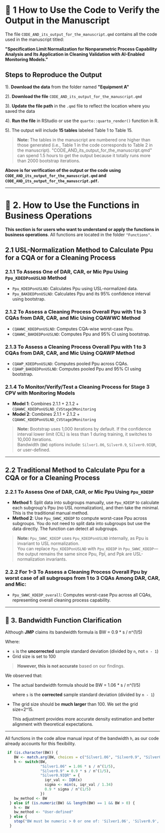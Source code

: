 # 📘 1 How to Use the Code to Verify the Output in the Manuscript

The file `CODE_AND_its_output_for_the_manuscript.qmd` contains all the code used in the manuscript titled:

**"Specification Limit Normalization for Nonparametric Process Capability Analysis and Its Application in Cleaning Validation with AI-Enabled Monitoring Models."**


##  Steps to Reproduce the Output

1). **Download the data** from the folder named **"Equipment A"**

2). **Download the file** `CODE_AND_its_output_for_the_manuscript.qmd`

3). **Update the file path** in the `.qmd` file to reflect the location where you saved the data

4). **Run the file** in RStudio or use the `quarto::quarto_render()` function in R.

5). The output will include **15 tables** labeled Table 1 to Table 15.  

   > **Note:** The tables in the manuscript are numbered one higher than those generated (i.e., Table 1 in the code corresponds to Table 2 in the manuscript). "CODE_AND_its_output_for_the_manuscript.qmd" can spend 1.5 hours to get the output because it totally runs more than 2000 bootstrap iterations.
 
**Above is for verification of the output or the code using `CODE_AND_its_output_for_the_manuscript.qmd` and `CODE_AND_its_output_for_the_manuscript.pdf`.**

---


# 🧠 2. How to Use the Functions in Business Operations

**This section is for users who want to understand or apply the functions in business operations**. All functions are located in the folder `"Functions"`.

## 2.1 USL-Normalization Method to Calculate Ppu for a CQA or for a Cleaning Process

### 2.1.1 To Assess One of DAR, CAR, or Mic Ppu Using `Ppu_KDEDPonUSLND` Method
- `Ppu_KDEDPonUSLND`: Calculates Ppu using USL-normalized data.
- `Ppu_BAKDEDPonUSLND`: Calculates Ppu and its 95% confidence interval using bootstrap.

### 2.1.2 To Assess a Cleaning Process Overall Ppu with 1 to 3 CQAs from DAR, CAR, and Mic Using CQAWWC Method
- `CQAWWC_KDEDPonUSLND`: Computes CQA-wise worst-case Ppu.
- `CQAWWC_BAKDEDPonUSLND`: Computes Ppu and 95% CI using bootstrap.
  
### 2.1.3 To Assess a Cleaning Process Overall Ppu with 1 to 3 CQAs from DAR, CAR, and Mic Using CQAWP Method
- `CQAWP_KDEDPonUSLND`: Computes pooled Ppu across CQAs.
- `CQAWP_BAKDEDPonUSLND`: Computes pooled Ppu and 95% CI using bootstrap.

### 2.1.4 To Monitor/Verify/Test a Cleaning Process for Stage 3 CPV with Monitoring Models
- **Model 1**: Combines 2.1.1 + 2.1.2 + `CQAWWC_KDEDPonUSLND_CVStage3Monitoring`
- **Model 2**: Combines 2.1.1 + 2.1.2 + `CQAWWC_KDEDPonUSLND_CVStage3Monitoring`

> **Note:** Bootstrap uses 1,000 iterations by default. If the confidence interval lower limit (CIL) is less than 1 during training, it switches to 10,000 iterations.  
> Bandwidth (`BW`) options include: `Silver1.06`, `Silver0.9`, `Silver0.9IQR`, or user-defined.

---

## 2.2 Traditional Method to Calculate  Ppu for a CQA or for a Cleaning Process

### 2.2.1 To Assess One of DAR, CAR, or Mic Ppu Using `Ppu_KDEDP`

- **Method 1**: Split data into subgroups manually, use `Ppu_KDEDP` to calculate each subgroup's Ppu (no USL normalization), and then take the minimal. This is the traditional manual method.
- **Method 2**: Use `Ppu_SWWC_KDEDP` to compute worst-case Ppu across subgroups. You do not need to split data into subgroups but use the data directly. The function can detect all subgroups.

> **Note:** `Ppu_SWWC_KDEDP` uses `Ppu_KDEDPonUSLND` internally, as Ppu is invariant to USL normalization.  
> You can replace `Ppu_KDEDPonUSLND` with `Ppu_KDEDP` in `Ppu_SWWC_KDEDP`—the output remains the same since Ppu, Ppl, and Ppk are USL-normalization invariants.

### 2.2.2 For 1–3 To Assess a Cleaning Process Overall Ppu by worst case of all subgroups from 1 to 3 CQAs Among DAR, CAR, and Mic:
- `Ppu_SWWC_KDEDP_overall`: Computes worst-case Ppu across all CQAs, representing overall cleaning process capability.

---

## 📐 3. Bandwidth Function Clarification

Although **JMP** claims its bandwidth formula is BW = 0.9 * s / n^(1/5)

Where:

- `s` is the **uncorrected** sample standard deviation (divided by `n`, not `n - 1`)
- Grid size is set to 100

> **However, this is not accurate** based on our findings.

We observed that:

- The actual bandwidth formula should be BW = 1.06 * s / n^(1/5)

  where `s` is the **corrected** sample standard deviation (divided by `n - 1`)
  
- The grid size should be **much larger** than 100. We set the grid size=2^15.

  This adjustment provides more accurate density estimation and better alignment with theoretical expectations.
---

All functions in the code allow manual input of the bandwidth `h`, as our code already accounts for this flexibility.

```r
 if (is.character(BW)) {
    BW <- match.arg(BW, choices = c("Silver1.06", "Silver0.9", "Silver0.9IQR"))
    h <- switch(BW,
                "Silver1.06" = 1.06 * s / n^(1/5),
                "Silver0.9" = 0.9 * s / n^(1/5),
                "Silver0.9IQR" = {
                  iqr_val <- IQR(x)
                  sigma <- min(s, iqr_val / 1.34)
                  0.9 * sigma / n^(1/5)
                })
    bw_method <- BW
  } else if (is.numeric(BW) && length(BW) == 1 && BW > 0) {
    h <- BW
    bw_method <- "User-defined"
  } else {
    stop("BW must be numeric > 0 or one of: 'Silver1.06', 'Silver0.9', 'Silver0.9IQR'.")
  }
```
